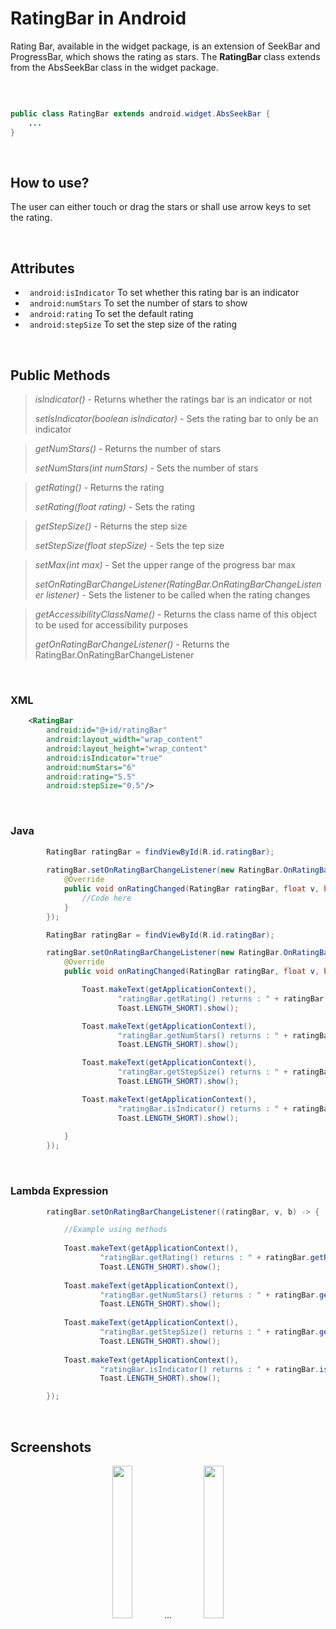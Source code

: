 # RatingBar in Android

Rating Bar, available in the widget package, is an extension of SeekBar and ProgressBar, which shows the rating as stars.
The **RatingBar** class extends from the AbsSeekBar class in the widget package.

<br>

```java

public class RatingBar extends android.widget.AbsSeekBar {
    ...
}

```

<br>

## How to use?

The user can either touch or drag the stars or shall use arrow keys to set the rating.

<br>

## Attributes

- ``` android:isIndicator```	To set whether this rating bar is an indicator 
- ``` android:numStars```	To set the number of stars to show
- ``` android:rating```	To set the default rating
- ``` android:stepSize```	To set the step size of the rating

<br>

## Public Methods

> *isIndicator()* - Returns whether the ratings bar is an indicator or not
> 
> *setIsIndicator(boolean isIndicator)* - Sets the rating bar to only be an indicator 

> *getNumStars()* - Returns the number of stars
> 
> *setNumStars(int numStars)* - Sets the number of stars

> *getRating()* - Returns the rating
> 
> *setRating(float rating)* - Sets the rating

> *getStepSize()* - Returns the step size
> 
> *setStepSize(float stepSize)* - Sets the tep size
    
> *setMax(int max)* - Set the upper range of the progress bar max
> 
> *setOnRatingBarChangeListener(RatingBar.OnRatingBarChangeListener listener)* - Sets the listener to be called when the rating changes

> *getAccessibilityClassName()* - Returns the class name of this object to be used for accessibility purposes
> 
> *getOnRatingBarChangeListener()* - Returns the RatingBar.OnRatingBarChangeListener


<br>

### XML
```xml
    <RatingBar
        android:id="@+id/ratingBar"
        android:layout_width="wrap_content"
        android:layout_height="wrap_content"
        android:isIndicator="true"
        android:numStars="6"
        android:rating="5.5"
        android:stepSize="0.5"/>
```

<br>

### Java

```java
        RatingBar ratingBar = findViewById(R.id.ratingBar);
        
        ratingBar.setOnRatingBarChangeListener(new RatingBar.OnRatingBarChangeListener() {
            @Override
            public void onRatingChanged(RatingBar ratingBar, float v, boolean b) {
                //Code here
            }
        });
```

```java
        RatingBar ratingBar = findViewById(R.id.ratingBar);

        ratingBar.setOnRatingBarChangeListener(new RatingBar.OnRatingBarChangeListener() {
            @Override
            public void onRatingChanged(RatingBar ratingBar, float v, boolean b) {

                Toast.makeText(getApplicationContext(),
                        "ratingBar.getRating() returns : " + ratingBar.getRating(),
                        Toast.LENGTH_SHORT).show();

                Toast.makeText(getApplicationContext(),
                        "ratingBar.getNumStars() returns : " + ratingBar.getNumStars(),
                        Toast.LENGTH_SHORT).show();

                Toast.makeText(getApplicationContext(),
                        "ratingBar.getStepSize() returns : " + ratingBar.getStepSize(),
                        Toast.LENGTH_SHORT).show();

                Toast.makeText(getApplicationContext(),
                        "ratingBar.isIndicator() returns : " + ratingBar.isIndicator(),
                        Toast.LENGTH_SHORT).show();
                
            }
        });
```

<br>

### Lambda Expression

```java
        ratingBar.setOnRatingBarChangeListener((ratingBar, v, b) -> {

            //Example using methods
            
            Toast.makeText(getApplicationContext(), 
                    "ratingBar.getRating() returns : " + ratingBar.getRating(), 
                    Toast.LENGTH_SHORT).show();
            
            Toast.makeText(getApplicationContext(), 
                    "ratingBar.getNumStars() returns : " + ratingBar.getNumStars(), 
                    Toast.LENGTH_SHORT).show();
            
            Toast.makeText(getApplicationContext(), 
                    "ratingBar.getStepSize() returns : " + ratingBar.getStepSize(), 
                    Toast.LENGTH_SHORT).show();
            
            Toast.makeText(getApplicationContext(),
                    "ratingBar.isIndicator() returns : " + ratingBar.isIndicator(), 
                    Toast.LENGTH_SHORT).show();

        });
```

<br>

## Screenshots

<div align=center>
<img src="https://user-images.githubusercontent.com/59109508/137598451-cdd8cf0e-db06-484b-b285-6ae6e19cff24.png" width="25%"> ... <img src="https://user-images.githubusercontent.com/59109508/137598458-87bf445e-be6c-4aeb-9aed-60d7529fb21a.png" width="25%">
</div>

